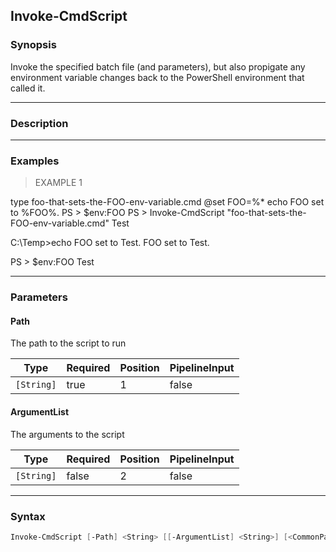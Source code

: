 Invoke-CmdScript
----------------

### Synopsis
Invoke the specified batch file (and parameters), but also propigate any
environment variable changes back to the PowerShell environment that
called it.

---

### Description

---

### Examples
> EXAMPLE 1

type foo-that-sets-the-FOO-env-variable.cmd
@set FOO=%*
echo FOO set to %FOO%.
PS > $env:FOO
PS > Invoke-CmdScript "foo-that-sets-the-FOO-env-variable.cmd" Test

C:\Temp>echo FOO set to Test.
FOO set to Test.

PS > $env:FOO
Test

---

### Parameters
#### **Path**
The path to the script to run

|Type      |Required|Position|PipelineInput|
|----------|--------|--------|-------------|
|`[String]`|true    |1       |false        |

#### **ArgumentList**
The arguments to the script

|Type      |Required|Position|PipelineInput|
|----------|--------|--------|-------------|
|`[String]`|false   |2       |false        |

---

### Syntax
```PowerShell
Invoke-CmdScript [-Path] <String> [[-ArgumentList] <String>] [<CommonParameters>]
```
